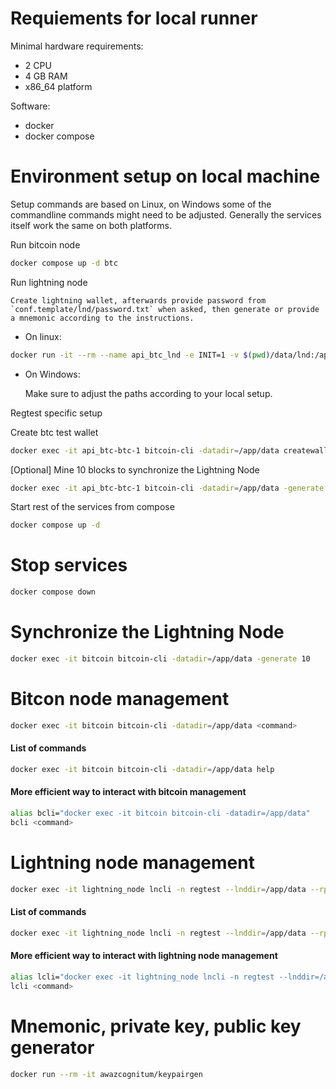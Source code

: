 # Requiements for local runner

Minimal hardware requirements:

- 2 CPU
- 4 GB RAM
- x86_64 platform

Software:

- docker
- docker compose

# Environment setup on local machine

Setup commands are based on Linux, on Windows some of the commandline commands might need to be adjusted. Generally the services itself work the same on both platforms.

Run bitcoin node

```bash
docker compose up -d btc
```

Run lightning node

    Create lightning wallet, afterwards provide password from `conf.template/lnd/password.txt` when asked, then generate or provide a mnemonic according to the instructions.

- On linux:

```bash
docker run -it --rm --name api_btc_lnd -e INIT=1 -v $(pwd)/data/lnd:/app/data:Z -v $(pwd)/conf.template/lnd/lnd.conf:/app/data/lnd.conf:ro --network api_btc api_btc-lnd:latest
```

- On Windows:

    Make sure to adjust the paths according to your local setup.


Regtest specific setup

Create btc test wallet

```bash
docker exec -it api_btc-btc-1 bitcoin-cli -datadir=/app/data createwallet "testwallet"
```

[Optional] Mine 10 blocks to synchronize the Lightning Node

```bash
docker exec -it api_btc-btc-1 bitcoin-cli -datadir=/app/data -generate 10
```


Start rest of the services from compose

```bash
docker compose up -d
```

# Stop services

```bash
docker compose down
```

# Synchronize the Lightning Node

```bash
docker exec -it bitcoin bitcoin-cli -datadir=/app/data -generate 10
```

# Bitcon node management

```bash
docker exec -it bitcoin bitcoin-cli -datadir=/app/data <command>
```

#### List of commands

```bash
docker exec -it bitcoin bitcoin-cli -datadir=/app/data help
```

#### More efficient way to interact with bitcoin management

```bash
alias bcli="docker exec -it bitcoin bitcoin-cli -datadir=/app/data"
bcli <command>
```


# Lightning node management

```bash
docker exec -it lightning_node lncli -n regtest --lnddir=/app/data --rpcserver=localhost:11009 <command>
```

#### List of commands

```bash
docker exec -it lightning_node lncli -n regtest --lnddir=/app/data --rpcserver=localhost:11009 help
```

#### More efficient way to interact with lightning node management

```bash
alias lcli="docker exec -it lightning_node lncli -n regtest --lnddir=/app/data --rpcserver=localhost:11009"
lcli <command>
```

# Mnemonic, private key, public key generator

```bash
docker run --rm -it awazcognitum/keypairgen
```
